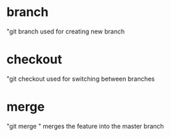 # branch
"git branch <branch-name> used for creating new branch


# checkout 

"git checkout <feature-name> used for switching between branches



# merge

"git merge <feature-name>" merges the feature into the master branch